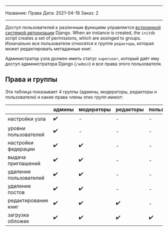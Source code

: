 - - -
Название: Права Дата: 2021-04-18 Заказ: 2
- - -

Доступ пользователей к различным функциям управляется [встроенной системой авторизации](https://docs.djangoproject.com/en/3.2/topics/auth/default/) Django. When an instance is created, the `initdb` script creates a set of permissions, which are assinged to groups. Изначально все пользователи относятся к группе `редакторы`, которая может редактировать метаданные книг.

Администратор узла должен иметь статус `superuser`, который даёт ему доступ администратора Django (`/admin`) и все права этого пользователя.

## Права и группы
Эта таблица показывает 4 группы (админы, модераторы, редакторы и пользователи) и какие права члены этих групп имеют:

|                        | админы | модераторы | редакторы | пользователи |
| ---------------------- | ------ | ---------- | --------- | ------------ |
| настройки узла         | ✔️     | -          | -         | -            |
| уровни пользователей   | ✔️     | -          | -         | -            |
| настройки федерации    | ✔️     | ✔️         | -         | -            |
| выдача приглашений     | ✔️     | ✔️         | -         | -            |
| удаление пользователей | ✔️     | ✔️         | -         | -            |
| удаление постов        | ✔️     | ✔️         | -         | -            |
| редактирование книг    | ✔️     | ✔️         | ✔️        | -            |
 | загрузка обложек            |  ✔️    |     ✔️       |   ✔️     |  ✔️

